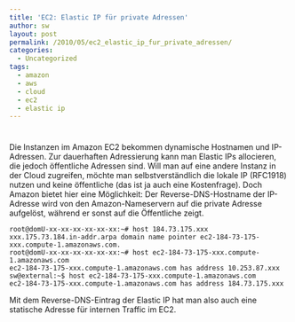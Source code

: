 ```yaml
---
title: 'EC2: Elastic IP für private Adressen'
author: sw
layout: post
permalink: /2010/05/ec2_elastic_ip_fur_private_adressen/
categories:
  - Uncategorized
tags:
  - amazon
  - aws
  - cloud
  - ec2
  - elastic ip
---
```

# 

Die Instanzen im Amazon EC2 bekommen dynamische Hostnamen und IP-Adressen. Zur dauerhaften Adressierung kann man Elastic IPs allocieren, die jedoch öffentliche Adressen sind. Will man auf eine andere Instanz in der Cloud zugreifen, möchte man selbstverständlich die lokale IP (RFC1918) nutzen und keine öffentliche (das ist ja auch eine Kostenfrage). Doch Amazon bietet hier eine Möglichkeit: Der Reverse-DNS-Hostname der IP-Adresse wird von den Amazon-Nameservern auf die private Adresse aufgelöst, während er sonst auf die Öffentliche zeigt.

    root@domU-xx-xx-xx-xx-xx-xx:~# host 184.73.175.xxx
    xxx.175.73.184.in-addr.arpa domain name pointer ec2-184-73-175-xxx.compute-1.amazonaws.com.
    root@domU-xx-xx-xx-xx-xx-xx:~# host ec2-184-73-175-xxx.compute-1.amazonaws.com
    ec2-184-73-175-xxx.compute-1.amazonaws.com has address 10.253.87.xxx
    sw@external:~$ host ec2-184-73-175-xxx.compute-1.amazonaws.com
    ec2-184-73-175-xxx.compute-1.amazonaws.com has address 184.73.175.xxx

Mit dem Reverse-DNS-Eintrag der Elastic IP hat man also auch eine statische Adresse für internen Traffic im EC2.
